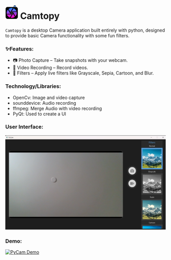 <h1>
  <img src="Icon.png" alt="Camtopy Logo" width="40" height="43">
  Camtopy
</h1>

`Camtopy` is a desktop Camera application built entirely with python, designed to provide basic Camera functionality with some fun filters.

### ✨Features:
- 📷 Photo Capture – Take snapshots with your webcam.
- 🎥 Video Recording – Record videos.
- 🎨 Filters – Apply live filters like Grayscale, Sepia, Cartoon, and Blur.

### Technology/Libraries:
- OpenCv: Image and video capture
- sounddevice: Audio recording
- ffmpeg: Merge Audio with video recording
- PyQt: Used to create a UI

### User Interface:

![alt Text](pictures/CAM_APP.png) 

### Demo:

[![PyCam Demo](https://img.youtube.com/vi/ihAqLsUjUN4/0.jpg)](https://youtu.be/ihAqLsUjUN4)

